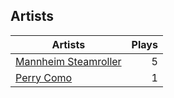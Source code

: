 ## Artists
Artists | Plays 
----- | -----: 
[Mannheim Steamroller](/artists/mannheim-steamroller-39605) | 5
[Perry Como](/artists/perry-como-197) | 1

